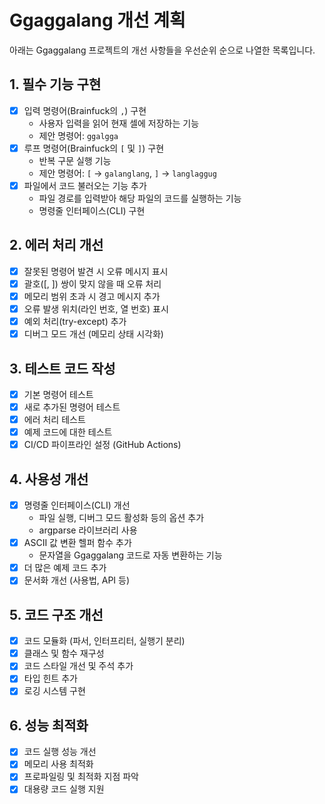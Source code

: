 # Ggaggalang 개선 계획

아래는 Ggaggalang 프로젝트의 개선 사항들을 우선순위 순으로 나열한 목록입니다.

## 1. 필수 기능 구현
- [x] 입력 명령어(Brainfuck의 `,`) 구현
  - 사용자 입력을 읽어 현재 셀에 저장하는 기능
  - 제안 명령어: `ggalgga`
- [x] 루프 명령어(Brainfuck의 `[` 및 `]`) 구현
  - 반복 구문 실행 기능
  - 제안 명령어: `[` → `galanglang`, `]` → `langlaggug`
- [x] 파일에서 코드 불러오는 기능 추가
  - 파일 경로를 입력받아 해당 파일의 코드를 실행하는 기능
  - 명령줄 인터페이스(CLI) 구현

## 2. 에러 처리 개선
- [x] 잘못된 명령어 발견 시 오류 메시지 표시
- [x] 괄호([, ]) 쌍이 맞지 않을 때 오류 처리
- [x] 메모리 범위 초과 시 경고 메시지 추가
- [x] 오류 발생 위치(라인 번호, 열 번호) 표시
- [x] 예외 처리(try-except) 추가
- [x] 디버그 모드 개선 (메모리 상태 시각화)

## 3. 테스트 코드 작성
- [x] 기본 명령어 테스트
- [x] 새로 추가된 명령어 테스트
- [x] 에러 처리 테스트 
- [x] 예제 코드에 대한 테스트
- [x] CI/CD 파이프라인 설정 (GitHub Actions)

## 4. 사용성 개선
- [x] 명령줄 인터페이스(CLI) 개선
  - 파일 실행, 디버그 모드 활성화 등의 옵션 추가
  - argparse 라이브러리 사용
- [x] ASCII 값 변환 헬퍼 함수 추가
  - 문자열을 Ggaggalang 코드로 자동 변환하는 기능
- [x] 더 많은 예제 코드 추가
- [x] 문서화 개선 (사용법, API 등)

## 5. 코드 구조 개선
- [x] 코드 모듈화 (파서, 인터프리터, 실행기 분리)
- [x] 클래스 및 함수 재구성
- [x] 코드 스타일 개선 및 주석 추가
- [x] 타입 힌트 추가
- [x] 로깅 시스템 구현

## 6. 성능 최적화
- [x] 코드 실행 성능 개선
- [x] 메모리 사용 최적화
- [x] 프로파일링 및 최적화 지점 파악
- [x] 대용량 코드 실행 지원
